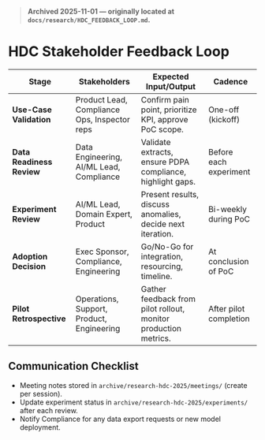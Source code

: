 > **Archived 2025-11-01 — originally located at `docs/research/HDC_FEEDBACK_LOOP.md`.**

# HDC Stakeholder Feedback Loop

| Stage                     | Stakeholders                                 | Expected Input/Output                                           | Cadence                |
| ------------------------- | -------------------------------------------- | --------------------------------------------------------------- | ---------------------- |
| **Use-Case Validation**   | Product Lead, Compliance Ops, Inspector reps | Confirm pain point, prioritize KPI, approve PoC scope.          | One-off (kickoff)      |
| **Data Readiness Review** | Data Engineering, AI/ML Lead, Compliance     | Validate extracts, ensure PDPA compliance, highlight gaps.      | Before each experiment |
| **Experiment Review**     | AI/ML Lead, Domain Expert, Product           | Present results, discuss anomalies, decide next iteration.      | Bi-weekly during PoC   |
| **Adoption Decision**     | Exec Sponsor, Compliance, Engineering        | Go/No-Go for integration, resourcing, timeline.                 | At conclusion of PoC   |
| **Pilot Retrospective**   | Operations, Support, Product, Engineering    | Gather feedback from pilot rollout, monitor production metrics. | After pilot completion |

## Communication Checklist

- Meeting notes stored in `archive/research-hdc-2025/meetings/` (create per session).
- Update experiment status in `archive/research-hdc-2025/experiments/` after each review.
- Notify Compliance for any data export requests or new model deployment.
